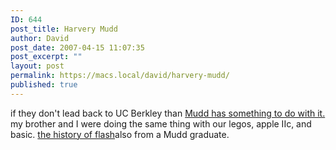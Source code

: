 ```yaml
---
ID: 644
post_title: Harvery Mudd
author: David
post_date: 2007-04-15 11:07:35
post_excerpt: ""
layout: post
permalink: https://macs.local/david/harvery-mudd/
published: true
---
```

if they don't lead back to UC Berkley than <a href="http://www.hmc.edu/">Mudd has something to do with it.</a>
my brother and I were doing the same thing with our legos, apple IIc, and basic.  <a href="http://www.adobe.com/macromedia/events/john_gay/">the history of flash</a>also from a Mudd graduate.